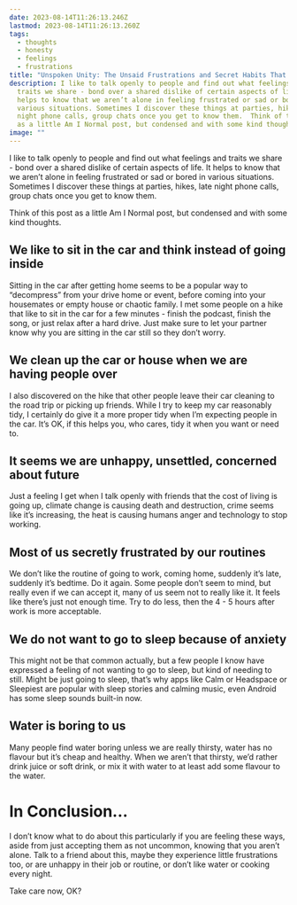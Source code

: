 ```yaml
---
date: 2023-08-14T11:26:13.246Z
lastmod: 2023-08-14T11:26:13.260Z
tags:
  - thoughts
  - honesty
  - feelings
  - frustrations
title: "Unspoken Unity: The Unsaid Frustrations and Secret Habits That Bind Us"
description: I like to talk openly to people and find out what feelings and
  traits we share - bond over a shared dislike of certain aspects of life. It
  helps to know that we aren’t alone in feeling frustrated or sad or bored in
  various situations. Sometimes I discover these things at parties, hikes, late
  night phone calls, group chats once you get to know them.  Think of this post
  as a little Am I Normal post, but condensed and with some kind thoughts.
image: ""
---
```

I like to talk openly to people and find out what feelings and traits we share - bond over a shared dislike of certain aspects of life. It helps to know that we aren’t alone in feeling frustrated or sad or bored in various situations. Sometimes I discover these things at parties, hikes, late night phone calls, group chats once you get to know them.

Think of this post as a little Am I Normal post, but condensed and with some kind thoughts.

## We like to sit in the car and think instead of going inside

Sitting in the car after getting home seems to be a popular way to “decompress” from your drive home or event, before coming into your housemates or empty house or chaotic family. I met some people on a hike that like to sit in the car for a few minutes - finish the podcast, finish the song, or just relax after a hard drive. Just make sure to let your partner know why you are sitting in the car still so they don’t worry.

## We clean up the car or house when we are having people over

I also discovered on the hike that other people leave their car cleaning to the road trip or picking up friends. While I try to keep my car reasonably tidy, I certainly do give it a more proper tidy when I’m expecting people in the car. It’s OK, if this helps you, who cares, tidy it when you want or need to.

## It seems we are unhappy, unsettled, concerned about future

Just a feeling I get when I talk openly with friends that the cost of living is going up, climate change is causing death and destruction, crime seems like it’s increasing, the heat is causing humans anger and technology to stop working.

## Most of us secretly frustrated by our routines

We don’t like the routine of going to work, coming home, suddenly it’s late, suddenly it’s bedtime. Do it again. Some people don’t seem to mind, but really even if we can accept it, many of us seem not to really like it. It feels like there’s just not enough time. Try to do less, then the 4 - 5 hours after work is more acceptable.

## We do not want to go to sleep because of anxiety

This might not be that common actually, but a few people I know have expressed a feeling of not wanting to go to sleep, but kind of needing to still. Might be just going to sleep, that’s why apps like Calm or Headspace or Sleepiest are popular with sleep stories and calming music, even Android has some sleep sounds built-in now.

## Water is boring to us

Many people find water boring unless we are really thirsty, water has no flavour but it’s cheap and healthy. When we aren’t that thirsty, we’d rather drink juice or soft drink, or mix it with water to at least add some flavour to the water.

# In Conclusion…
I don’t know what to do about this particularly if you are feeling these ways, aside from just accepting them as not uncommon, knowing that you aren’t alone. Talk to a friend about this, maybe they experience little frustrations too, or are unhappy in their job or routine, or don’t like water or cooking every night. 

Take care now, OK?